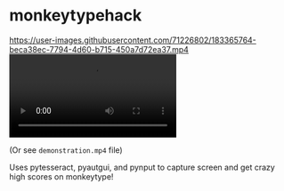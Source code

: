# monkeytypehack
https://user-images.githubusercontent.com/71226802/183365764-beca38ec-7794-4d60-b715-450a7d72ea37.mp4
<video controls>
     <source src = "demonstration.mp4" type = "video/mp4">
     This browser doesn't support video tag.
</video>

(Or see `demonstration.mp4` file)

Uses pytesseract, pyautgui, and pynput to capture screen and get crazy high scores on monkeytype!
